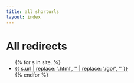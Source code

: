 ```yaml
---
title: all shorturls
layout: index
---
```

<h1>All redirects</h1>
<ul>
{% for s in site. %}
    <li><a href="{{s.url | replace: '/go', '/' }}">{{ s.url | replace: '.html', '' | replace: '/go/', '' }}</a></li>
{% endfor %}
</ul>
